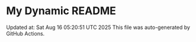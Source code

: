 # My Dynamic README
Updated at: Sat Aug 16 05:20:51 UTC 2025
This file was auto-generated by GitHub Actions.
